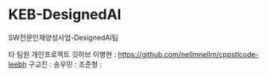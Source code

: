 # KEB-DesignedAI
SW전문인재양성사업-DesignedAI팀

타 팀원 개인프로젝트 깃허브
이병현 : https://github.com/nellmnellm/cppstlcode-leebh
구교진 : 
송우민 : 
조준형 : 
